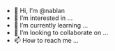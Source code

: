 - 👋 Hi, I’m @nablan
- 👀 I’m interested in ...
- 🌱 I’m currently learning ...
- 💞️ I’m looking to collaborate on ...
- 📫 How to reach me ...

<!---
nablan/nablan is a ✨ special ✨ repository because its `README.md` (this file) appears on your GitHub profile.
You can click the Preview link to take a look at your changes.
--->
